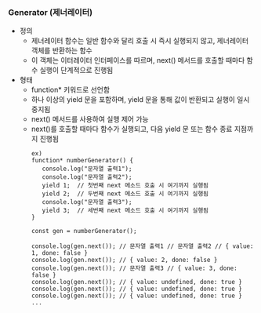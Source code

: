 ### Generator (제너레이터)
- 정의
  - 제너레이터 함수는 일반 함수와 달리 호출 시 즉시 실행되지 않고, 제너레이터 객체를 반환하는 함수
  - 이 객체는 이터레이터 인터페이스를 따르며, next() 메서드를 호출할 때마다 함수 실행이 단계적으로 진행됨
- 형태
  - function* 키워드로 선언함
  - 하나 이상의 yield 문을 포함하며, yield 문을 통해 값이 반환되고 실행이 일시 중지됨
  - next() 메서드를 사용하여 실행 제어 가능
  - next()를 호출할 때마다 함수가 실행되고, 다음 yield 문 또는 함수 종료 지점까지 진행됨
    ~~~
    ex)
    function* numberGenerator() {
       console.log("문자열 출력1");
       console.log("문자열 출력2");
       yield 1;  // 첫번째 next 메소드 호출 시 여기까지 실행됨
       yield 2;  // 두번째 next 메소드 호출 시 여기까지 실행됨
       console.log("문자열 출력3");
       yield 3;  // 세번째 next 메소드 호출 시 여기까지 실행됨
    }

    const gen = numberGenerator();

    console.log(gen.next()); // 문자열 출력1 // 문자열 출력2 // { value: 1, done: false }
    console.log(gen.next()); // { value: 2, done: false }
    console.log(gen.next()); // 문자열 출력3 // { value: 3, done: false }
    console.log(gen.next()); // { value: undefined, done: true }
    console.log(gen.next()); // { value: undefined, done: true }
    console.log(gen.next()); // { value: undefined, done: true }
    ...
    ~~~